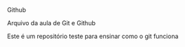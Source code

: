 Github

Arquivo da aula de Git e Github

Este é um repositório teste para ensinar como o git funciona